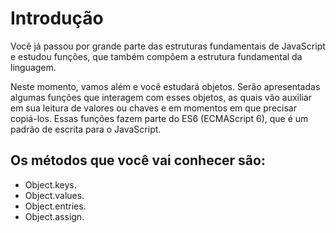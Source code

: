 # Introdução

Você já passou por grande parte das estruturas fundamentais de JavaScript e estudou funções, que também compõem a estrutura fundamental da linguagem.

Neste momento, vamos além e você estudará objetos. Serão apresentadas algumas funções que interagem com esses objetos, as quais vão auxiliar em sua leitura de valores ou chaves e em momentos em que precisar copiá-los. Essas funções fazem parte do ES6 (ECMAScript 6), que é um padrão de escrita para o JavaScript.
## Os métodos que você vai conhecer são:

- Object.keys.
- Object.values.
- Object.entries.
- Object.assign.
